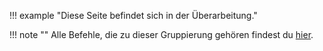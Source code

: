 !!! example "Diese Seite befindet sich in der Überarbeitung."

!!! note ""
    Alle Befehle, die zu dieser Gruppierung gehören findest du [hier](../commands/group/rescueService.md).
